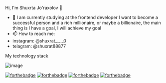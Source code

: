 Hi, I'm Shuxrta Jo'raxolov 👋

- 🌱 I am currently studying at the frontend developer
I want to become a successful person and a rich millionaire, or maybe a billionaire, the main thing is I have a goal, I will achieve my goal
- 📫 How to reach me:
-  instagram: @shuxrat_._._0
-  telagram: @shuxrat88877

My technology stack
<!-- ![image](https://github.com/Shuxrat88877/shuxrat88877/assets/117638741/e0c611e6-f163-4e49-b36f-14885215d94d) -->
![image](https://github.com/Shuxrat88877/shuxrat88877/assets/117638741/670e9c57-a9ea-4f67-b30d-6a671738b52c)

[![forthebadge](https://forthebadge.com/images/badges/uses-html.svg)](https://forthebadge.com)
[![forthebadge](https://forthebadge.com/images/badges/uses-css.svg)](https://forthebadge.com)
[![forthebadge](https://forthebadge.com/images/badges/uses-js.svg)](https://forthebadge.com)
[![forthebadge](https://forthebadge.com/images/badges/built-with-love.svg)](https://forthebadge.com)
